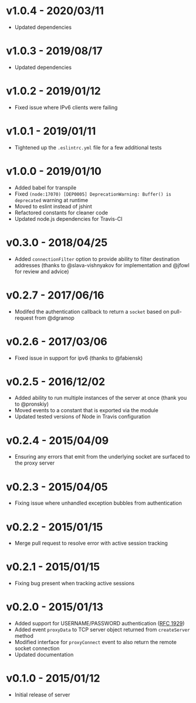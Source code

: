# v1.0.4 - 2020/03/11

* Updated dependencies

# v1.0.3 - 2019/08/17

* Updated dependencies

# v1.0.2 - 2019/01/12

* Fixed issue where IPv6 clients were failing

# v1.0.1 - 2019/01/11

* Tightened up the `.eslintrc.yml` file for a few additional tests

# v1.0.0 - 2019/01/10

* Added babel for transpile
* Fixed `(node:17070) [DEP0005] DeprecationWarning: Buffer() is deprecated` warning at runtime
* Moved to eslint instead of jshint
* Refactored constants for cleaner code
* Updated node.js dependencies for Travis-CI

# v0.3.0 - 2018/04/25

* Added `connectionFilter` option to provide ability to filter destination addresses (thanks to @slava-vishnyakov for implementation and @jfowl for review and advice)

# v0.2.7 - 2017/06/16

* Modifed the authentication callback to return a `socket` based on pull-request from @dgramop

# v0.2.6 - 2017/03/06

* Fixed issue in support for ipv6 (thanks to @fabiensk)

# v0.2.5 - 2016/12/02

* Added ability to run multiple instances of the server at once (thank you to @pronskiy)
* Moved events to a constant that is exported via the module
* Updated tested versions of Node in Travis configuration

# v0.2.4 - 2015/04/09

* Ensuring any errors that emit from the underlying socket are surfaced to the proxy server

# v0.2.3 - 2015/04/05

* Fixing issue where unhandled exception bubbles from authentication

# v0.2.2 - 2015/01/15

* Merge pull request to resolve error with active session tracking

# v0.2.1 - 2015/01/15

* Fixing bug present when tracking active sessions

# v0.2.0 - 2015/01/13

* Added support for USERNAME/PASSWORD authentication ([RFC 1929](https://www.ietf.org/rfc/rfc1929.txt))
* Added event `proxyData` to TCP server object returned from `createServer` method
* Modified interface for `proxyConnect` event to also return the remote socket connection
* Updated documentation

# v0.1.0 - 2015/01/12

* Initial release of server
